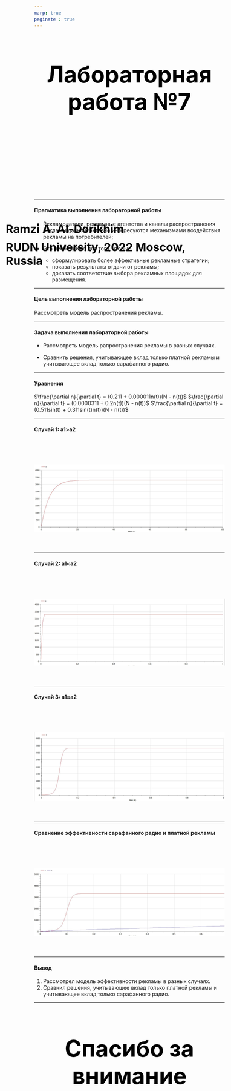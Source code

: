 ```yaml
---
marp: true
paginate : true
---
```

<style>
h1 { 
    font-size: 60px;
    color: Black;
    text-align: center;
    }       
h2 { 
    font-size: 30px;
    color: Black;
    position: relative;
    left: -2.5em;
    top: 8em;
    }

h3 { 
    font-size: 30px;
    color: Black;
    position: relative;
    left: -2.5em;
    top: 7em;
    }

section.titleslide1 h4 {
    font-size: 40px;
    color: Black;
    position: relative;
    left: 0em;
    bottom: 2em;    
}

section.titleslide2 h4 {
    font-size: 40px;
    color: Black;
    position: relative;
    left: 0em;
    bottom: 5.3em;    
}

section.titleslide3 h4 {
    font-size: 40px;
    color: Black;
    position: relative;
    left: 0em;
    bottom: 0em;    
}

section.titleslide4 h4 {
    font-size: 40px;
    color: Black;
    position: relative;
    left: 0em;
    bottom: 0em;    
}

section.titleslide5 h4 {
    font-size: 40px;
    color: Black;
    position: relative;
    left: 0em;
    bottom: -1em;    
}

</style>

# Лабораторная работа №7
## Ramzi A. Al-Dorikhim
### RUDN University, 2022 Moscow, Russia

---
<!--_class: titleslide1 -->
#### Прагматика выполнения лабораторной работы

* Рекламодатели, рекламные агентства и каналы распространения рекламы давно и активно интересуются механизмами воздействия рекламы на потребителей;

* Это необходимо для того, чтобы:

    * сформулировать более эффективные рекламные стратегии;
    * показать результаты отдачи от рекламы;
    * доказать соответствие выбора рекламных площадок для размещения.

---
<!--_class: titleslide2 -->
#### Цель выполнения лабораторной работы
Рассмотреть модель распространения рекламы.

---
<!--_class: titleslide2 -->
#### Задача выполнения лабораторной работы

* Рассмотреть модель рапространения рекламы в разных случаях.

* Сравнить решения, учитывающее вклад только платной рекламы и учитывающее вклад только сарафанного радио.


---
<!--_class: titleslide2 -->
#### Уравнения

$\frac{\partial n}{\partial t} = (0.211 + 0.000011n(t))(N - n(t))$
$\frac{\partial n}{\partial t} = (0.0000311 + 0.2n(t))(N - n(t))$
$\frac{\partial n}{\partial t} = (0.511sin(t) + 0.311sin(t)n(t))(N - n(t))$


---
<!--_class: titleslide4 -->
#### Случай 1:  a1>a2

# ![График 1](image/1.JPG "рис.01") 

---
<!--_class: titleslide4 -->
#### Случай 2: a1<a2

# ![График 2](image/2.JPG "рис.02") 
---
<!--_class: titleslide4 -->
#### Случай 3:  a1≈a2

# ![График 3](image/3.JPG "рис.03") 

---
<!--_class: titleslide4 -->
#### Сравнение  эффективности сарафанного радио и платной рекламы

# ![График 4](image/4.JPG "рис.04") 
---

<!--_class: titleslide2 -->
#### Вывод
1. Рассмотрел модель эффективности рекламы в разных случаях.
2. Сравнил решения, учитывающее вклад только платной рекламы и учитывающее вклад только сарафанного радио.



---
# Спасибо за внимание

